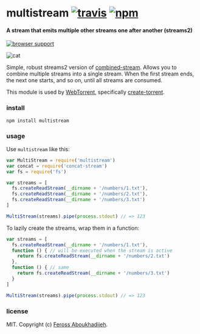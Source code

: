 # multistream [![travis](https://img.shields.io/travis/feross/multistream.svg)](https://travis-ci.org/feross/multistream) [![npm](https://img.shields.io/npm/v/multistream.svg)](https://npmjs.org/package/multistream)

#### A stream that emits multiple other streams one after another (streams2)

[![browser support](https://ci.testling.com/feross/multistream.png)](https://ci.testling.com/feross/multistream)

![cat](https://raw.githubusercontent.com/feross/multistream/master/img.jpg)

Simple, robust streams2 version of [combined-stream](https://www.npmjs.org/package/combined-stream). Allows you to combine multiple streams into a single stream. When the first stream ends, the next one starts, and so on, until all streams are consumed.

This module is used by [WebTorrent](http://webtorrent.io), specifically [create-torrent](https://github.com/feross/create-torrent).

### install

```
npm install multistream
```

### usage

Use `multistream` like this:

```js
var MultiStream = require('multistream')
var concat = require('concat-stream')
var fs = require('fs')

var streams = [
  fs.createReadStream(__dirname + '/numbers/1.txt'),
  fs.createReadStream(__dirname + '/numbers/2.txt'),
  fs.createReadStream(__dirname + '/numbers/3.txt')
]

MultiStream(streams).pipe(process.stdout) // => 123
```

To lazily create the streams, wrap them in a function:

```js
var streams = [
  fs.createReadStream(__dirname + '/numbers/1.txt'),
  function () { // will be executed when the stream is active
    return fs.createReadStream(__dirname + '/numbers/2.txt')
  },
  function () { // same
    return fs.createReadStream(__dirname + '/numbers/3.txt')
  }
]

MultiStream(streams).pipe(process.stdout) // => 123
```

### license

MIT. Copyright (c) [Feross Aboukhadijeh](http://feross.org).
